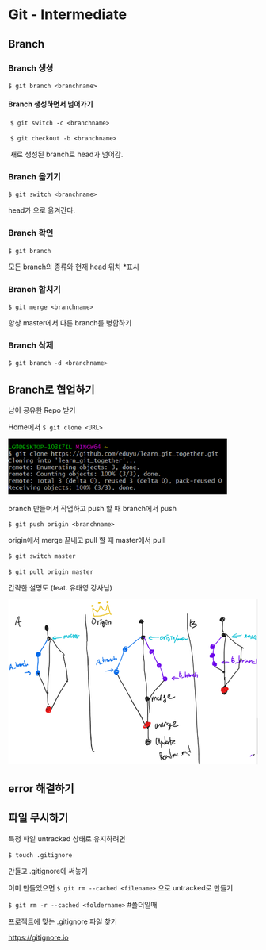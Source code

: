 # Git - Intermediate



## Branch



### Branch 생성

```
$ git branch <branchname>
```

#### Branch 생성하면서 넘어가기

​	`$ git switch -c <branchname>` 

​	`$ git checkout -b <branchname>`

​	새로 생성된 branch로 head가 넘어감.



### Branch 옮기기

```
$ git switch <branchname>
```

head가 <branchname>으로 옮겨간다.



### Branch 확인

```
$ git branch
```

모든 branch의 종류와 현재 head 위치 *표시



### Branch 합치기

```
$ git merge <branchname>
```

항상 master에서 다른 branch를 병합하기



### Branch 삭제

```
$ git branch -d <branchname>
```



## Branch로 협업하기



남이 공유한 Repo 받기

Home에서 `$ git clone <URL>`

<img src="mid.assets/image-20201223174108182.png" alt="image-20201223174108182" style="zoom:80%;" />



branch 만들어서 작업하고 push 할 때 branch에서 push 

```
$ git push origin <branchname>
```



origin에서 merge 끝내고 pull 할 때 master에서 pull

```
$ git switch master

$ git pull origin master
```



간략한 설명도 (feat. 유태영 강사님)

<img src="mid.assets/image-20201223173741837.png" alt="image-20201223173741837" style="zoom: 67%;" />



## error 해결하기



## 파일 무시하기

특정 파일 untracked 상태로 유지하려면

`$ touch .gitignore`

만들고 .gitignore에 써놓기



이미 만들었으면 `$ git rm --cached <filename>` 으로 untracked로 만들기

`$ git rm -r --cached <foldername>`  #폴더일때





프로젝트에 맞는 .gitignore 파일 찾기

https://gitignore.io

